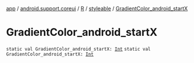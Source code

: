[app](../../../index.md) / [android.support.coreui](../../index.md) / [R](../index.md) / [styleable](index.md) / [GradientColor_android_startX](./-gradient-color_android_start-x.md)

# GradientColor_android_startX

`static val GradientColor_android_startX: `[`Int`](https://kotlinlang.org/api/latest/jvm/stdlib/kotlin/-int/index.html)
`static val GradientColor_android_startX: `[`Int`](https://kotlinlang.org/api/latest/jvm/stdlib/kotlin/-int/index.html)